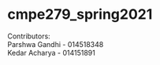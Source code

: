 # cmpe279_spring2021
Contributors: <br />
Parshwa Gandhi - 014518348 <br />
Kedar Acharya - 014151891
